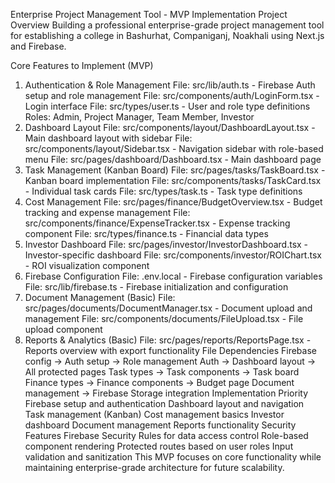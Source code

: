 Enterprise Project Management Tool - MVP Implementation
Project Overview
Building a professional enterprise-grade project management tool for establishing a college in Bashurhat, Companiganj, Noakhali using Next.js and Firebase.

Core Features to Implement (MVP)
1. Authentication & Role Management
File: src/lib/auth.ts - Firebase Auth setup and role management
File: src/components/auth/LoginForm.tsx - Login interface
File: src/types/user.ts - User and role type definitions
Roles: Admin, Project Manager, Team Member, Investor
2. Dashboard Layout
File: src/components/layout/DashboardLayout.tsx - Main dashboard layout with sidebar
File: src/components/layout/Sidebar.tsx - Navigation sidebar with role-based menu
File: src/pages/dashboard/Dashboard.tsx - Main dashboard page
3. Task Management (Kanban Board)
File: src/pages/tasks/TaskBoard.tsx - Kanban board implementation
File: src/components/tasks/TaskCard.tsx - Individual task cards
File: src/types/task.ts - Task type definitions
4. Cost Management
File: src/pages/finance/BudgetOverview.tsx - Budget tracking and expense management
File: src/components/finance/ExpenseTracker.tsx - Expense tracking component
File: src/types/finance.ts - Financial data types
5. Investor Dashboard
File: src/pages/investor/InvestorDashboard.tsx - Investor-specific dashboard
File: src/components/investor/ROIChart.tsx - ROI visualization component
6. Firebase Configuration
File: .env.local - Firebase configuration variables
File: src/lib/firebase.ts - Firebase initialization and configuration
7. Document Management (Basic)
File: src/pages/documents/DocumentManager.tsx - Document upload and management
File: src/components/documents/FileUpload.tsx - File upload component
8. Reports & Analytics (Basic)
File: src/pages/reports/ReportsPage.tsx - Reports overview with export functionality
File Dependencies
Firebase config → Auth setup → Role management
Auth → Dashboard layout → All protected pages
Task types → Task components → Task board
Finance types → Finance components → Budget page
Document management → Firebase Storage integration
Implementation Priority
Firebase setup and authentication
Dashboard layout and navigation
Task management (Kanban)
Cost management basics
Investor dashboard
Document management
Reports functionality
Security Features
Firebase Security Rules for data access control
Role-based component rendering
Protected routes based on user roles
Input validation and sanitization
This MVP focuses on core functionality while maintaining enterprise-grade architecture for future scalability.